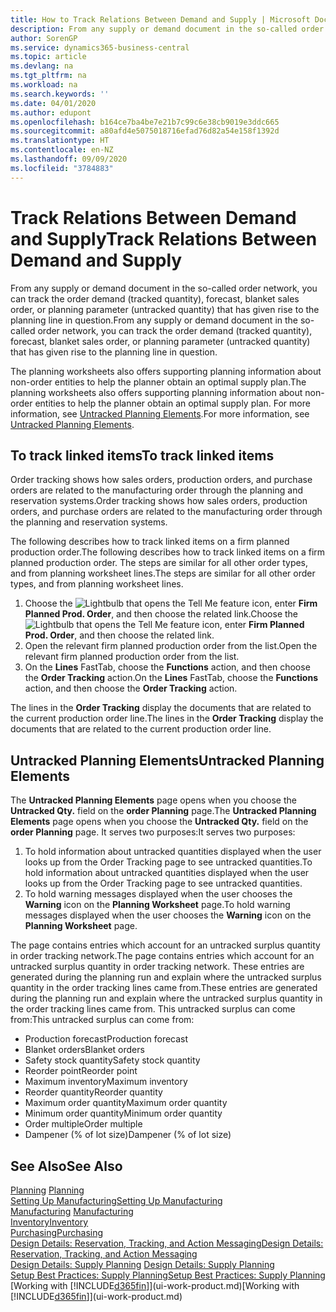 ```yaml
---
title: How to Track Relations Between Demand and Supply | Microsoft Docs
description: From any supply or demand document in the so-called order network, you can track the order demand (tracked quantity), forecast, blanket sales order, or planning parameter (untracked quantity) that has given rise to the planning line in question.
author: SorenGP
ms.service: dynamics365-business-central
ms.topic: article
ms.devlang: na
ms.tgt_pltfrm: na
ms.workload: na
ms.search.keywords: ''
ms.date: 04/01/2020
ms.author: edupont
ms.openlocfilehash: b164ce7ba4be7e21b7c99c6e38cb9019e3ddc665
ms.sourcegitcommit: a80afd4e5075018716efad76d82a54e158f1392d
ms.translationtype: HT
ms.contentlocale: en-NZ
ms.lasthandoff: 09/09/2020
ms.locfileid: "3784883"
---
```

# <a name="track-relations-between-demand-and-supply"></a><span data-ttu-id="e739b-103">Track Relations Between Demand and Supply</span><span class="sxs-lookup"><span data-stu-id="e739b-103">Track Relations Between Demand and Supply</span></span>
<span data-ttu-id="e739b-104">From any supply or demand document in the so-called order network, you can track the order demand (tracked quantity), forecast, blanket sales order, or planning parameter (untracked quantity) that has given rise to the planning line in question.</span><span class="sxs-lookup"><span data-stu-id="e739b-104">From any supply or demand document in the so-called order network, you can track the order demand (tracked quantity), forecast, blanket sales order, or planning parameter (untracked quantity) that has given rise to the planning line in question.</span></span>

<span data-ttu-id="e739b-105">The planning worksheets also offers supporting planning information about non-order entities to help the planner obtain an optimal supply plan.</span><span class="sxs-lookup"><span data-stu-id="e739b-105">The planning worksheets also offers supporting planning information about non-order entities to help the planner obtain an optimal supply plan.</span></span> <span data-ttu-id="e739b-106">For more information, see [Untracked Planning Elements](production-how-track-demand-supply.md#untracked-planning-elements).</span><span class="sxs-lookup"><span data-stu-id="e739b-106">For more information, see [Untracked Planning Elements](production-how-track-demand-supply.md#untracked-planning-elements).</span></span>

## <a name="to-track-linked-items"></a><span data-ttu-id="e739b-107">To track linked items</span><span class="sxs-lookup"><span data-stu-id="e739b-107">To track linked items</span></span>
<span data-ttu-id="e739b-108">Order tracking shows how sales orders, production orders, and purchase orders are related to the manufacturing order through the planning and reservation systems.</span><span class="sxs-lookup"><span data-stu-id="e739b-108">Order tracking shows how sales orders, production orders, and purchase orders are related to the manufacturing order through the planning and reservation systems.</span></span>

<span data-ttu-id="e739b-109">The following describes how to track linked items on a firm planned production order.</span><span class="sxs-lookup"><span data-stu-id="e739b-109">The following describes how to track linked items on a firm planned production order.</span></span> <span data-ttu-id="e739b-110">The steps are similar for all other order types, and from planning worksheet lines.</span><span class="sxs-lookup"><span data-stu-id="e739b-110">The steps are similar for all other order types, and from planning worksheet lines.</span></span>

1. <span data-ttu-id="e739b-111">Choose the ![Lightbulb that opens the Tell Me feature](media/ui-search/search_small.png "Tell me what you want to do") icon, enter **Firm Planned Prod. Order**, and then choose the related link.</span><span class="sxs-lookup"><span data-stu-id="e739b-111">Choose the ![Lightbulb that opens the Tell Me feature](media/ui-search/search_small.png "Tell me what you want to do") icon, enter **Firm Planned Prod. Order**, and then choose the related link.</span></span>
2. <span data-ttu-id="e739b-112">Open the relevant firm planned production order from the list.</span><span class="sxs-lookup"><span data-stu-id="e739b-112">Open the relevant firm planned production order from the list.</span></span>
3. <span data-ttu-id="e739b-113">On the **Lines** FastTab, choose the **Functions** action, and then choose the **Order Tracking** action.</span><span class="sxs-lookup"><span data-stu-id="e739b-113">On the **Lines** FastTab, choose the **Functions** action, and then choose the **Order Tracking** action.</span></span>

<span data-ttu-id="e739b-114">The lines in the **Order Tracking** display the documents that are related to the current production order line.</span><span class="sxs-lookup"><span data-stu-id="e739b-114">The lines in the **Order Tracking** display the documents that are related to the current production order line.</span></span>

## <a name="untracked-planning-elements"></a><span data-ttu-id="e739b-115">Untracked Planning Elements</span><span class="sxs-lookup"><span data-stu-id="e739b-115">Untracked Planning Elements</span></span>
<span data-ttu-id="e739b-116">The **Untracked Planning Elements** page opens when you choose the **Untracked Qty.** field on the **order Planning** page.</span><span class="sxs-lookup"><span data-stu-id="e739b-116">The **Untracked Planning Elements** page opens when you choose the **Untracked Qty.** field on the **order Planning** page.</span></span> <span data-ttu-id="e739b-117">It serves two purposes:</span><span class="sxs-lookup"><span data-stu-id="e739b-117">It serves two purposes:</span></span>

1. <span data-ttu-id="e739b-118">To hold information about untracked quantities displayed when the user looks up from the Order Tracking page to see untracked quantities.</span><span class="sxs-lookup"><span data-stu-id="e739b-118">To hold information about untracked quantities displayed when the user looks up from the Order Tracking page to see untracked quantities.</span></span>
2. <span data-ttu-id="e739b-119">To hold warning messages displayed when the user chooses the **Warning** icon on the **Planning Worksheet** page.</span><span class="sxs-lookup"><span data-stu-id="e739b-119">To hold warning messages displayed when the user chooses the **Warning** icon on the **Planning Worksheet** page.</span></span>

<span data-ttu-id="e739b-120">The page contains entries which account for an untracked surplus quantity in order tracking network.</span><span class="sxs-lookup"><span data-stu-id="e739b-120">The page contains entries which account for an untracked surplus quantity in order tracking network.</span></span> <span data-ttu-id="e739b-121">These entries are generated during the planning run and explain where the untracked surplus quantity in the order tracking lines came from.</span><span class="sxs-lookup"><span data-stu-id="e739b-121">These entries are generated during the planning run and explain where the untracked surplus quantity in the order tracking lines came from.</span></span> <span data-ttu-id="e739b-122">This untracked surplus can come from:</span><span class="sxs-lookup"><span data-stu-id="e739b-122">This untracked surplus can come from:</span></span>

- <span data-ttu-id="e739b-123">Production forecast</span><span class="sxs-lookup"><span data-stu-id="e739b-123">Production forecast</span></span>
- <span data-ttu-id="e739b-124">Blanket orders</span><span class="sxs-lookup"><span data-stu-id="e739b-124">Blanket orders</span></span>
- <span data-ttu-id="e739b-125">Safety stock quantity</span><span class="sxs-lookup"><span data-stu-id="e739b-125">Safety stock quantity</span></span>
- <span data-ttu-id="e739b-126">Reorder point</span><span class="sxs-lookup"><span data-stu-id="e739b-126">Reorder point</span></span>
- <span data-ttu-id="e739b-127">Maximum inventory</span><span class="sxs-lookup"><span data-stu-id="e739b-127">Maximum inventory</span></span>
- <span data-ttu-id="e739b-128">Reorder quantity</span><span class="sxs-lookup"><span data-stu-id="e739b-128">Reorder quantity</span></span>
- <span data-ttu-id="e739b-129">Maximum order quantity</span><span class="sxs-lookup"><span data-stu-id="e739b-129">Maximum order quantity</span></span>
- <span data-ttu-id="e739b-130">Minimum order quantity</span><span class="sxs-lookup"><span data-stu-id="e739b-130">Minimum order quantity</span></span>
- <span data-ttu-id="e739b-131">Order multiple</span><span class="sxs-lookup"><span data-stu-id="e739b-131">Order multiple</span></span>
- <span data-ttu-id="e739b-132">Dampener (% of lot size)</span><span class="sxs-lookup"><span data-stu-id="e739b-132">Dampener (% of lot size)</span></span>

## <a name="see-also"></a><span data-ttu-id="e739b-133">See Also</span><span class="sxs-lookup"><span data-stu-id="e739b-133">See Also</span></span>  
<span data-ttu-id="e739b-134">[Planning](production-planning.md) </span><span class="sxs-lookup"><span data-stu-id="e739b-134">[Planning](production-planning.md) </span></span>  
[<span data-ttu-id="e739b-135">Setting Up Manufacturing</span><span class="sxs-lookup"><span data-stu-id="e739b-135">Setting Up Manufacturing</span></span>](production-configure-production-processes.md)  
<span data-ttu-id="e739b-136">[Manufacturing](production-manage-manufacturing.md)  </span><span class="sxs-lookup"><span data-stu-id="e739b-136">[Manufacturing](production-manage-manufacturing.md)  </span></span>  
[<span data-ttu-id="e739b-137">Inventory</span><span class="sxs-lookup"><span data-stu-id="e739b-137">Inventory</span></span>](inventory-manage-inventory.md)  
[<span data-ttu-id="e739b-138">Purchasing</span><span class="sxs-lookup"><span data-stu-id="e739b-138">Purchasing</span></span>](purchasing-manage-purchasing.md)  
[<span data-ttu-id="e739b-139">Design Details: Reservation, Tracking, and Action Messaging</span><span class="sxs-lookup"><span data-stu-id="e739b-139">Design Details: Reservation, Tracking, and Action Messaging</span></span>](design-details-reservation-order-tracking-and-action-messaging.md)  
<span data-ttu-id="e739b-140">[Design Details: Supply Planning](design-details-supply-planning.md) </span><span class="sxs-lookup"><span data-stu-id="e739b-140">[Design Details: Supply Planning](design-details-supply-planning.md) </span></span>  
[<span data-ttu-id="e739b-141">Setup Best Practices: Supply Planning</span><span class="sxs-lookup"><span data-stu-id="e739b-141">Setup Best Practices: Supply Planning</span></span>](setup-best-practices-supply-planning.md)  
<span data-ttu-id="e739b-142">[Working with [!INCLUDE[d365fin](includes/d365fin_md.md)]](ui-work-product.md)</span><span class="sxs-lookup"><span data-stu-id="e739b-142">[Working with [!INCLUDE[d365fin](includes/d365fin_md.md)]](ui-work-product.md)</span></span>
